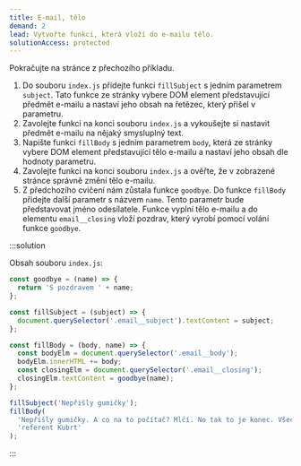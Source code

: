 ```yaml
---
title: E-mail, tělo
demand: 2
lead: Vytvořte funkci, která vloží do e-mailu tělo.
solutionAccess: protected
---
```


Pokračujte na stránce z přechozího příkladu.

1. Do souboru `index.js` přidejte funkci `fillSubject` s jedním parametrem `subject`. Tato funkce ze stránky vybere DOM element představující předmět e-mailu a nastaví jeho obsah na řetězec, který přišel v parametru.
1. Zavolejte funkci na konci souboru `index.js` a vykoušejte si nastavit předmět e-mailu na nějaký smysluplný text.
1. Napište funkci `fillBody` s jedním parametrem `body`, která ze stránky vybere DOM element představující tělo e-mailu a nastaví jeho obsah dle hodnoty parametru.
1. Zavolejte funkci na konci souboru `index.js` a ověřte, že v zobrazené stránce správně změní tělo e-mailu.
1. Z předchozího cvičení nám zůstala funkce `goodbye`. Do funkce `fillBody` přidejte další parametr s názvem `name`. Tento parametr bude představovat jméno odesílatele. Funkce vyplní tělo e-mailu a do elementu `email__closing` vloží pozdrav, který vyrobí pomocí volání funkce `goodbye`.

:::solution

Obsah souboru `index.js`:

```js
const goodbye = (name) => {
  return 'S pozdravem ' + name;
};

const fillSubject = (subject) => {
  document.querySelector('.email__subject').textContent = subject;
};

const fillBody = (body, name) => {
  const bodyElm = document.querySelector('.email__body');
  bodyElm.innerHTML += body;
  const closingElm = document.querySelector('.email__closing');
  closingElm.textContent = goodbye(name);
};

fillSubject('Nepřišly gumičky');
fillBody(
  'Nepřišly gumičky. A co na to počítač? Mlčí. No tak to je konec. Všecko vylejt.',
  'referent Kubrt'
);
```

:::
